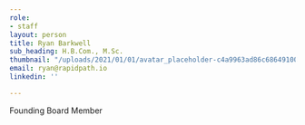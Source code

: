 ```yaml
---
role:
- staff
layout: person
title: Ryan Barkwell
sub_heading: H.B.Com., M.Sc.
thumbnail: "/uploads/2021/01/01/avatar_placeholder-c4a9963ad86c68649100b476add586667aaaf4672a3dbfd6abf0e7338f4f5337.jpg"
email: ryan@rapidpath.io
linkedin: ''

---
```

Founding Board Member